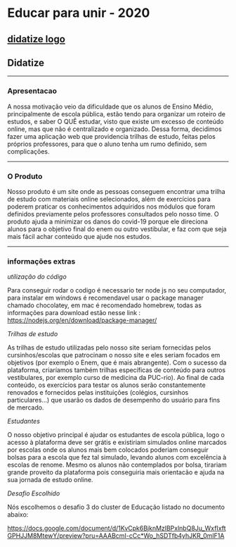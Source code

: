 # Educar para unir - 2020 #

[didatize logo](/logo.png)
---


## Didatize 

---

### Apresentacao

A nossa motivação veio da dificuldade que os alunos de Ensino Médio, principalmente de escola pública, estão tendo para organizar um roteiro de estudos, e saber O QUÊ estudar, visto que existe um excesso de conteúdo online, mas que não é centralizado e organizado. Dessa forma, decidimos fazer uma aplicação web que providencia trilhas de estudo, feitas pelos próprios professores, para que o aluno tenha um rumo definido, sem complicações.

---

### O Produto

Nosso produto é um site onde as pessoas conseguem encontrar uma trilha de estudo com materiais online selecionados, além de exercícios para poderem praticar os conhecimentos adquiridos nos módulos que foram definidos previamente pelos professores consultados pelo nosso time. O produto ajuda a minimizar os danos do covid-19 porque ele direciona alunos para o objetivo final do enem ou outro vestibular, e faz com que seja mais fácil achar conteúdo que ajude nos estudos.

---

### informações extras

*utilização do código*

Para conseguir rodar o codigo é necessario ter node js no seu computador, para instalar em windows é recomendavel usar o package manager chamado chocolatey, em mac é recomendado homebrew, todas as informações para download estão nesse link : https://nodejs.org/en/download/package-manager/

*Trilhas de estudo*

As trilhas de estudo utilizadas pelo nosso site seriam fornecidas pelos cursinhos/escolas que patrocinam o nosso site e eles seriam focados em objetivos (por exemplo o Enem, que é mais abrangente). Com o sucesso da plataforma, criaríamos também trilhas específicas de conteúdo para outros vestibulares, por exemplo curso de medicina da PUC-rio). Ao final de cada conteúdo, os exercícios para testar os alunos serão constantemente renovados e  fornecidos pelas instituições (colégios, cursinhos particulares...) que usarão os dados de desempenho do usuário para fins de mercado.

*Estudantes*

O nosso objetivo principal é ajudar os estudantes de escola pública, logo o acesso à plataforma deve ser grátis e existiriam simulados online marcados por escolas onde os alunos mais bem colocados poderiam conseguir bolsas para a escola que fez tal simulado, levando alunos com excelência à escolas de renome. Mesmo os alunos não contemplados por bolsa, tirariam grande proveito da plataforma pois conseguiria mais orientacão e ajuda na sua jornada de estudo online.

*Desafio Escolhido*

Nós escolhemos o desafio 3 do cluster de Educação listado no documento abaixo:

https://docs.google.com/document/d/1KvCpk6BjknMzlBPxlnbQ8Ju_WxfIxftGPHJJM8MtewY/preview?pru=AAABcmI-cCc*Wo_hSDTfb4yhJKR_0mlF1A
